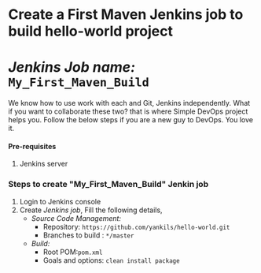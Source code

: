# Create a First Maven Jenkins job to build hello-world project
# *Jenkins Job name:* `My_First_Maven_Build`

We know how to use work with each and Git, Jenkins independently. What if you want to collaborate these two? that is where Simple DevOps project helps you. Follow the below steps if you are a new guy to DevOps. You love it.


#### Pre-requisites

1. Jenkins server


### Steps to create "My_First_Maven_Build" Jenkin job
1. Login to Jenkins console
1. Create *Jenkins job*, Fill the following details,
    - *Source Code Management:*
        - Repository: `https://github.com/yankils/hello-world.git`
        - Branches to build : `*/master`
    - *Build:*
        - Root POM:`pom.xml`
        - Goals and options: `clean install package`
    
